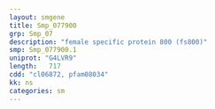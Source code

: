 ```yaml
---
layout: smgene
title: Smp_077900
grp: Smp_07
description: "female specific protein 800 (fs800)"
smp: Smp_077900.1
uniprot: "G4LVR9"
length:   717
cdd: "cl06872, pfam08034"
kk: ns
categories: sm
---
```


